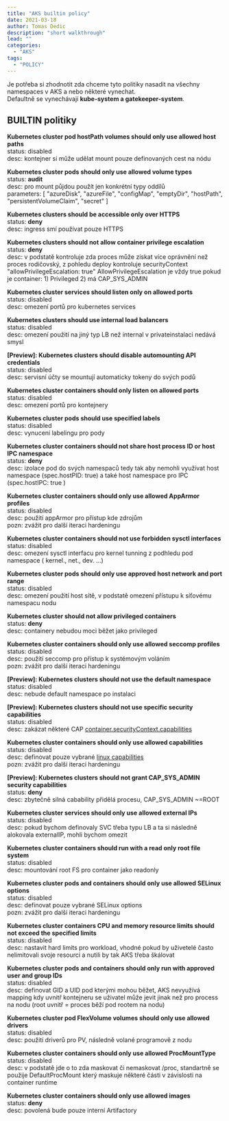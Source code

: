 ```yaml
---
title: "AKS builtin policy"
date: 2021-03-18
author: Tomas Dedic
description: "short walkthrough"
lead: ""
categories:
  - "AKS"
tags:
  - "POLICY"
---
```

Je potřeba si zhodnotit zda chceme tyto politiky nasadit na všechny namespaces v AKS a nebo některé vynechat.  
Defaultně se vynechávají **kube-system a gatekeeper-system**.

## BUILTIN politiky

**Kubernetes cluster pod hostPath volumes should only use allowed host paths**  
  status: disabled   
  desc: kontejner si mǔže udělat mount pouze definovaných cest na nódu  

**Kubernetes cluster pods should only use allowed volume types**  
  status: **audit**  
  desc: pro mount půjdou použít jen konkrétní typy oddílů  
  parameters: [ "azureDisk", "azureFile", "configMap", "emptyDir", "hostPath", "persistentVolumeClaim", "secret" ]  

**Kubernetes clusters should be accessible only over HTTPS**  
  status: **deny**  
  desc:   ingress smí používat pouze HTTPS  

**Kubernetes clusters should not allow container privilege escalation**  
  status: **deny**  
  desc: v podstatě kontroluje zda proces může získat více oprávnění než proces rodičovský, z pohledu deploy kontroluje securityContext "allowPrivilegeEscalation: true" 
        AllowPrivilegeEscalation je vždy true pokud je container: 1) Privileged  2) má CAP_SYS_ADMIN  

**Kubernetes cluster services should listen only on allowed ports**  
  status: disabled  
  desc: omezení portů pro kubernetes services  

**Kubernetes clusters should use internal load balancers**  
  status: disabled  
  desc: omezení použití na jiný typ LB než internal v privateinstalaci nedává smysl  

**[Preview]: Kubernetes clusters should disable automounting API credentials**  
  status: disabled  
  desc: servisní účty se mountují automaticky tokeny do svých podů  

**Kubernetes cluster containers should only listen on allowed ports**  
  status: disabled  
  desc: omezení portů pro kontejnery  

**Kubernetes cluster pods should use specified labels**  
  status: disabled  
  desc: vynucení labelingu pro pody  

**Kubernetes cluster containers should not share host process ID or host IPC namespace**  
  status: **deny**  
  desc: izolace pod do svých namespaců tedy tak aby nemohli využívat host namespace (spec.hostPID: true) a také host namespace pro IPC (spec.hostIPC: true )  

**Kubernetes cluster containers should only use allowed AppArmor profiles**  
  status: disabled  
  desc: použití appArmor pro přístup kde zdrojům   
  pozn: zvážit pro další iteraci hardeningu  

**Kubernetes cluster containers should not use forbidden sysctl interfaces**  
  status: disabled  
  desc:  omezení sysctl interfacu pro kernel tunning z podhledu pod namespace ( kernel., net., dev. ...)  

**Kubernetes cluster pods should only use approved host network and port range**  
  status: disabled  
  desc: omezení použití host sítě, v podstatě omezení přístupu k síťovému namespacu nodu  

**Kubernetes cluster should not allow privileged containers**  
  status: **deny**  
  desc: containery nebudou moci běžet jako privileged   

**Kubernetes cluster containers should only use allowed seccomp profiles**  
  status: disabled  
  desc: použití seccomp pro přístup k systémovým voláním  
  pozn: zvážit pro další iteraci hardeningu  

**[Preview]: Kubernetes clusters should not use the default namespace**  
  status: disabled  
  desc: nebude default namespace po instalaci  

**[Preview]: Kubernetes clusters should not use specific security capabilities**  
  status: disabled  
  desc:  zakázat některé CAP [container.securityContext.capabilities](https://linux.die.net/man/7/capabilities)  

**Kubernetes cluster containers should only use allowed capabilities**  
  status: disabled  
  desc: definovat pouze vybrané [linux capabilities](https://linux.die.net/man/7/capabilities)  
  pozn: zvážit pro další iteraci hardeningu  

**[Preview]: Kubernetes clusters should not grant CAP_SYS_ADMIN security capabilities**  
  status: **deny**  
  desc: zbytečně silná cabability přidělá procesu, CAP_SYS_ADMIN ~=ROOT   

**Kubernetes cluster services should only use allowed external IPs**  
  status: disabled  
  desc: pokud bychom definovaly SVC třeba typu LB a ta si následně alokovala externalIP, mohli bychom omezit   

**Kubernetes cluster containers should run with a read only root file system**  
  status: disabled  
  desc: mountování root FS pro container jako readonly  

**Kubernetes cluster pods and containers should only use allowed SELinux options**  
  status: disabled  
  desc: definovat pouze vybrané SELinux options  
  pozn: zvážit pro další iteraci hardeningu  

**Kubernetes cluster containers CPU and memory resource limits should not exceed the specified limits**  
  status: disabled  
  desc: nastavit hard limits pro workload, vhodné pokud by uživetelé často nelimitovali svoje resourci a nutili by tak AKS třeba škálovat  

**Kubernetes cluster pods and containers should only run with approved user and group IDs**  
  status: disabled  
  desc: definovat GID a UID pod kterými mohou běžet, AKS nevyužívá mapping kdy uvnitř kontejneru se uživatel může jevit jinak než pro process na nodu (root uvnitř = proces běží pod rootem na nodu)  

**Kubernetes cluster pod FlexVolume volumes should only use allowed drivers**  
  status: disabled  
  desc: použití driverů pro PV, následně volané programově z nodu  

**Kubernetes cluster containers should only use allowed ProcMountType**  
  status: disabled  
  desc: v podstatě jde o to zda maskovat či nemaskovat /proc, standartně se použije DefaultProcMount který maskuje některé části v závislosti na container runtime  

**Kubernetes cluster containers should only use allowed images**  
  status: **deny**  
  desc: povolená bude pouze interní Artifactory  

